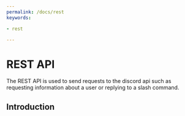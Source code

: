 ```yaml
---
permalink: /docs/rest
keywords:

- rest

---
```


# REST API

The REST API is used to send requests to the discord api such as requesting information about a user or replying to a
slash command.

## Introduction